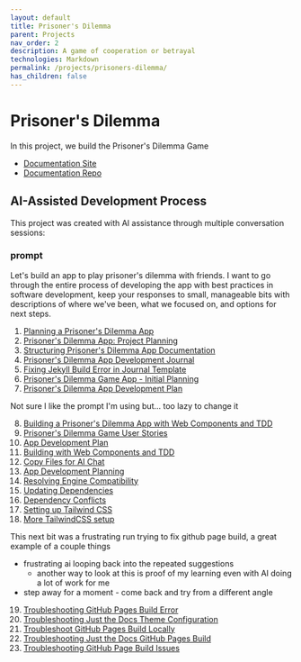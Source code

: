 ```yaml
---
layout: default
title: Prisoner's Dilemma 
parent: Projects
nav_order: 2
description: A game of cooperation or betrayal
technologies: Markdown
permalink: /projects/prisoners-dilemma/
has_children: false
---
```


# Prisoner's Dilemma

In this project, we build the Prisoner's Dilemma Game
- [Documentation Site](https://randallard.github.io/prisoners-dilemma-docs/)
- [Documentation Repo](https://github.com/randallard/prisoners-dilemma-docs)

## AI-Assisted Development Process

This project was created with AI assistance through multiple conversation sessions:

### prompt

Let's build an app to play prisoner's dilemma with friends.  I want to go through the entire process of developing the app with best practices in software development, keep your responses to small, manageable bits with descriptions of where we've been, what we focused on, and options for next steps.

1. [Planning a Prisoner's Dilemma App](https://claude.ai/share/60c9bcf2-5fbf-4248-8ad0-4a2921de4196)
2. [Prisoner's Dilemma App: Project Planning](https://claude.ai/share/8bbfc39a-2608-4317-8a17-91f88cc5594d)
3. [Structuring Prisoner's Dilemma App Documentation](https://claude.ai/share/d5b63ea0-ae74-401d-ac2b-33bf537c445a)
4. [Prisoner's Dilemma App Development Journal](https://claude.ai/share/c116d168-ca79-4375-8404-d395af2861f2)
5. [Fixing Jekyll Build Error in Journal Template](https://claude.ai/share/55b93fab-d9c8-4b60-8e6b-6e9609bb5043)
6. [Prisoner's Dilemma Game App - Initial Planning](https://claude.ai/share/47991b9d-e4ae-49b8-8f31-0d593a2a2e1f)
7. [Prisoner's Dilemma App Development Plan](https://claude.ai/share/0bae695b-f900-413b-8df7-aa65ea291533)

Not sure I like the prompt I'm using but... too lazy to change it

8. [Building a Prisoner's Dilemma App with Web Components and TDD](https://claude.ai/share/15028e65-d6ce-46d6-b63f-9b4cba669dc4)
9. [Prisoner's Dilemma Game User Stories](https://claude.ai/share/4985a68f-33ee-46c4-bd55-0594ebe40e3f)
10. [App Development Plan]()
11. [Building with Web Components and TDD]()
12. [Copy Files for AI Chat]()
13. [App Development Planning]()
14. [Resolving Engine Compatibility]()
15. [Updating Dependencies]()
16. [Dependency Conflicts]()
17. [Setting up Tailwind CSS]()
18. [More TailwindCSS setup]()

This next bit was a frustrating run trying to fix github page build, a great example of a couple things
- frustrating ai looping back into the repeated suggestions
    - another way to look at this is proof of my learning even with AI doing a lot of work for me
- step away for a moment - come back and try from a different angle

19. [Troubleshooting GitHub Pages Build Error](https://claude.ai/share/51bb0bb6-2714-4326-ad55-6a263dcc8ed9)
20. [Troubleshooting Just the Docs Theme Configuration](https://claude.ai/share/aed16687-38fd-43e0-8d66-ad7e76faada1)
21. [Troubleshoot GitHub Pages Build Locally](https://claude.ai/share/d24d1403-965a-40d9-a387-ebac1282eadc)
22. [Troubleshooting Just the Docs GitHub Pages Build](https://claude.ai/share/24ef7dc1-e203-4c26-85e4-0398063bb148)
23. [Troubleshooting GitHub Page Build Issues](https://claude.ai/share/672fc2cd-da71-4275-b841-f79cbeec1e48)

    